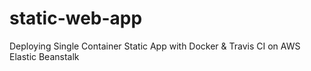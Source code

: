 # static-web-app
Deploying Single Container Static App with Docker &amp; Travis CI on AWS Elastic Beanstalk
